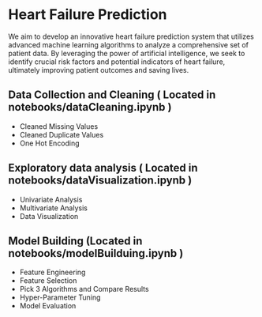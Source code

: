 # Heart Failure Prediction

We aim to develop an innovative heart failure prediction system that utilizes advanced machine learning algorithms to analyze a comprehensive set of patient data. By leveraging the power of artificial intelligence, we seek to identify crucial risk factors and potential indicators of heart failure, ultimately improving patient outcomes and saving lives.

## Data Collection and Cleaning ( Located in notebooks/dataCleaning.ipynb )
 - Cleaned Missing Values
 - Cleaned Duplicate Values 
 - One Hot Encoding

 ## Exploratory data analysis ( Located in notebooks/dataVisualization.ipynb )
 - Univariate Analysis
 - Multivariate Analysis
 - Data Visualization

 ## Model Building (Located in notebooks/modelBuilduing.ipynb )
 - Feature Engineering
 - Feature Selection 
 - Pick 3 Algorithms and Compare Results 
 - Hyper-Parameter Tuning 
 - Model Evaluation
 
